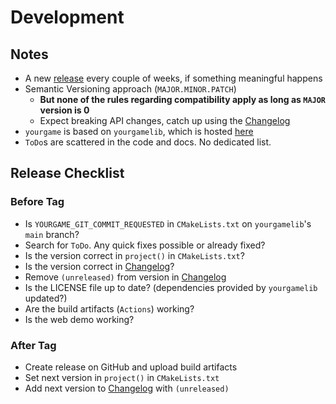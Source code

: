 # Development

## Notes

-   A new [release](https://github.com/duddel/yourgame/releases) every couple of weeks, if something meaningful happens
-   Semantic Versioning approach (`MAJOR.MINOR.PATCH`)
    -   **But none of the rules regarding compatibility apply as long as `MAJOR` version is 0**
    -   Expect breaking API changes, catch up using the [Changelog](Changelog.md)
-   `yourgame` is based on `yourgamelib`, which is hosted [here](https://github.com/duddel/yourgamelib)
-   `ToDo`s are scattered in the code and docs. No dedicated list.

## Release Checklist

### Before Tag

-   Is `YOURGAME_GIT_COMMIT_REQUESTED` in `CMakeLists.txt` on `yourgamelib`'s `main` branch?
-   Search for `ToDo`. Any quick fixes possible or already fixed?
-   Is the version correct in `project()` in `CMakeLists.txt`?
-   Is the version correct in [Changelog](Changelog.md)?
-   Remove `(unreleased)` from version in [Changelog](Changelog.md)
-   Is the LICENSE file up to date? (dependencies provided by `yourgamelib` updated?)
-   Are the build artifacts (`Actions`) working?
-   Is the web demo working?

### After Tag

-   Create release on GitHub and upload build artifacts
-   Set next version in `project()` in `CMakeLists.txt`
-   Add next version to [Changelog](Changelog.md) with `(unreleased)`
